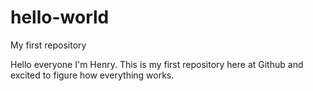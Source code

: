 # hello-world
My first repository 

Hello everyone I'm Henry. This is my first repository here at Github and excited
to figure how everything works. 
